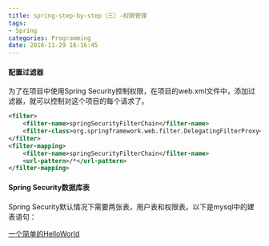 ```yaml
---
title: spring-step-by-step（三）-权限管理
tags:
- Spring
categories: Programming
date: 2016-11-29 16:16:45
---
```



#### 配置过滤器

为了在项目中使用Spring Security控制权限，在项目的web.xml文件中，添加过滤器，就可以控制对这个项目的每个请求了。

<!-- more -->

```XML
<filter>
    <filter-name>springSecurityFilterChain</filter-name>
    <filter-class>org.springframework.web.filter.DelegatingFilterProxy</filter-class>
</filter>
<filter-mapping>
    <filter-name>springSecurityFilterChain</filter-name>
    <url-pattern>/*</url-pattern>
</filter-mapping>
```

#### Spring Security数据库表

Spring Security默认情况下需要两张表，用户表和权限表。以下是mysql中的建表语句：




[一个简单的HelloWorld](http://www.mossle.com:8080/docs/auth/html/ch001-helloworld.html)

